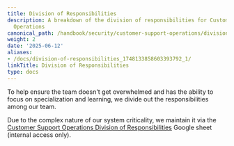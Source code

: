 ```yaml
---
title: Division of Responsibilities
description: A breakdown of the division of responsibilities for Customer Support
  Operations
canonical_path: /handbook/security/customer-support-operations/division_of_responsibilities/
weight: 2
date: '2025-06-12'
aliases:
- /docs/division-of-responsibilities_1748133858603393792_1/
linkTitle: Division of Responsibilities
type: docs
---
```


To help ensure the team doesn't get overwhelmed and has the ability to focus on specialization and learning, we divide out the responsibilities among our team.

Due to the complex nature of our system criticality, we maintain it via the [Customer Support Operations Division of Responsibilities](https://docs.google.com/spreadsheets/d/1s5F7AlIypQ5syaVZl4l_7XHRR54-G7bA8dOA1DiUB5Q/edit?usp=sharing) Google sheet (internal access only).

